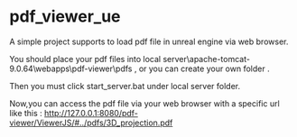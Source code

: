 # pdf_viewer_ue
A simple project supports to load pdf file in unreal engine via web browser.

You should place your pdf files into local server\apache-tomcat-9.0.64\webapps\pdf-viewer\pdfs , or you can create your own folder .

Then you must click start_server.bat under local server folder.

Now,you can access the pdf file via your web browser with a specific url like this :
http://127.0.0.1:8080/pdf-viewer/ViewerJS/#../pdfs/3D_projection.pdf

